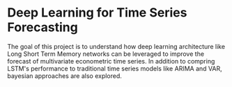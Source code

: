 # Deep Learning for Time Series Forecasting

The goal of this project is to understand how deep learning architecture like Long Short Term Memory networks can be leveraged to improve the forecast of multivariate econometric time series. In addition to compring LSTM's performance to traditional time series models like ARIMA and VAR, bayesian approaches are also explored.
